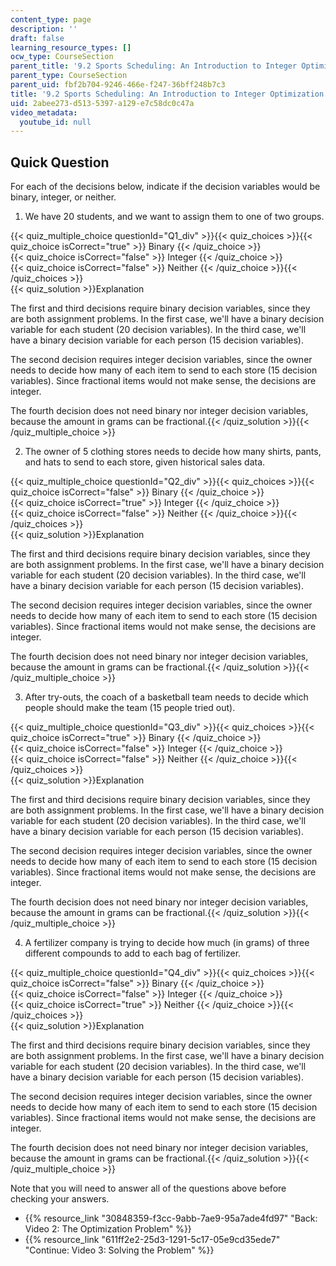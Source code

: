 ```yaml
---
content_type: page
description: ''
draft: false
learning_resource_types: []
ocw_type: CourseSection
parent_title: '9.2 Sports Scheduling: An Introduction to Integer Optimization '
parent_type: CourseSection
parent_uid: fbf2b704-9246-466e-f247-36bff248b7c3
title: '9.2 Sports Scheduling: An Introduction to Integer Optimization'
uid: 2abee273-d513-5397-a129-e7c58dc0c47a
video_metadata:
  youtube_id: null
---
```

## Quick Question

For each of the decisions below, indicate if the decision variables would be binary, integer, or neither.

1) We have 20 students, and we want to assign them to one of two groups.

{{< quiz_multiple_choice questionId="Q1_div" >}}{{< quiz_choices >}}{{< quiz_choice isCorrect="true" >}} Binary {{< /quiz_choice >}}  
{{< quiz_choice isCorrect="false" >}} Integer {{< /quiz_choice >}}  
{{< quiz_choice isCorrect="false" >}} Neither {{< /quiz_choice >}}{{< /quiz_choices >}}  
{{< quiz_solution >}}Explanation

The first and third decisions require binary decision variables, since they are both assignment problems. In the first case, we'll have a binary decision variable for each student (20 decision variables). In the third case, we'll have a binary decision variable for each person (15 decision variables).

The second decision requires integer decision variables, since the owner needs to decide how many of each item to send to each store (15 decision variables). Since fractional items would not make sense, the decisions are integer.

The fourth decision does not need binary nor integer decision variables, because the amount in grams can be fractional.{{< /quiz_solution >}}{{< /quiz_multiple_choice >}}

2) The owner of 5 clothing stores needs to decide how many shirts, pants, and hats to send to each store, given historical sales data.

{{< quiz_multiple_choice questionId="Q2_div" >}}{{< quiz_choices >}}{{< quiz_choice isCorrect="false" >}} Binary {{< /quiz_choice >}}  
{{< quiz_choice isCorrect="true" >}} Integer {{< /quiz_choice >}}  
{{< quiz_choice isCorrect="false" >}} Neither {{< /quiz_choice >}}{{< /quiz_choices >}}  
{{< quiz_solution >}}Explanation

The first and third decisions require binary decision variables, since they are both assignment problems. In the first case, we'll have a binary decision variable for each student (20 decision variables). In the third case, we'll have a binary decision variable for each person (15 decision variables).

The second decision requires integer decision variables, since the owner needs to decide how many of each item to send to each store (15 decision variables). Since fractional items would not make sense, the decisions are integer.

The fourth decision does not need binary nor integer decision variables, because the amount in grams can be fractional.{{< /quiz_solution >}}{{< /quiz_multiple_choice >}}

3) After try-outs, the coach of a basketball team needs to decide which people should make the team (15 people tried out).

{{< quiz_multiple_choice questionId="Q3_div" >}}{{< quiz_choices >}}{{< quiz_choice isCorrect="true" >}} Binary {{< /quiz_choice >}}  
{{< quiz_choice isCorrect="false" >}} Integer {{< /quiz_choice >}}  
{{< quiz_choice isCorrect="false" >}} Neither {{< /quiz_choice >}}{{< /quiz_choices >}}  
{{< quiz_solution >}}Explanation

The first and third decisions require binary decision variables, since they are both assignment problems. In the first case, we'll have a binary decision variable for each student (20 decision variables). In the third case, we'll have a binary decision variable for each person (15 decision variables).

The second decision requires integer decision variables, since the owner needs to decide how many of each item to send to each store (15 decision variables). Since fractional items would not make sense, the decisions are integer.

The fourth decision does not need binary nor integer decision variables, because the amount in grams can be fractional.{{< /quiz_solution >}}{{< /quiz_multiple_choice >}}

4) A fertilizer company is trying to decide how much (in grams) of three different compounds to add to each bag of fertilizer.

{{< quiz_multiple_choice questionId="Q4_div" >}}{{< quiz_choices >}}{{< quiz_choice isCorrect="false" >}} Binary {{< /quiz_choice >}}  
{{< quiz_choice isCorrect="false" >}} Integer {{< /quiz_choice >}}  
{{< quiz_choice isCorrect="true" >}} Neither {{< /quiz_choice >}}{{< /quiz_choices >}}  
{{< quiz_solution >}}Explanation

The first and third decisions require binary decision variables, since they are both assignment problems. In the first case, we'll have a binary decision variable for each student (20 decision variables). In the third case, we'll have a binary decision variable for each person (15 decision variables).

The second decision requires integer decision variables, since the owner needs to decide how many of each item to send to each store (15 decision variables). Since fractional items would not make sense, the decisions are integer.

The fourth decision does not need binary nor integer decision variables, because the amount in grams can be fractional.{{< /quiz_solution >}}{{< /quiz_multiple_choice >}}

Note that you will need to answer all of the questions above before checking your answers.

- {{% resource_link "30848359-f3cc-9abb-7ae9-95a7ade4fd97" "Back: Video 2: The Optimization Problem" %}}
- {{% resource_link "611ff2e2-25d3-1291-5c17-05e9cd35ede7" "Continue: Video 3: Solving the Problem" %}}